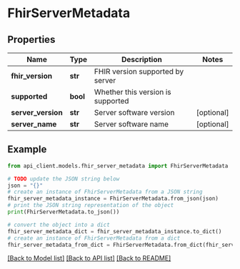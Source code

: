 # FhirServerMetadata


## Properties

Name | Type | Description | Notes
------------ | ------------- | ------------- | -------------
**fhir_version** | **str** | FHIR version supported by server | 
**supported** | **bool** | Whether this version is supported | 
**server_version** | **str** | Server software version | [optional] 
**server_name** | **str** | Server software name | [optional] 

## Example

```python
from api_client.models.fhir_server_metadata import FhirServerMetadata

# TODO update the JSON string below
json = "{}"
# create an instance of FhirServerMetadata from a JSON string
fhir_server_metadata_instance = FhirServerMetadata.from_json(json)
# print the JSON string representation of the object
print(FhirServerMetadata.to_json())

# convert the object into a dict
fhir_server_metadata_dict = fhir_server_metadata_instance.to_dict()
# create an instance of FhirServerMetadata from a dict
fhir_server_metadata_from_dict = FhirServerMetadata.from_dict(fhir_server_metadata_dict)
```
[[Back to Model list]](../README.md#documentation-for-models) [[Back to API list]](../README.md#documentation-for-api-endpoints) [[Back to README]](../README.md)


